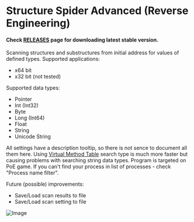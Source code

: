 # Structure Spider Advanced (Reverse Engineering)

#### Check [RELEASES](https://github.com/Stridemann/StructureSpiderAdvanced/releases) page for downloading latest stable version.

Scanning structures and substructures from initial address for values of defined types.
Supported applications:
- x64 bit
- x32 bit (not tested)

Supported data types:
- Pointer
- Int (Int32)
- Byte
- Long (Int64)
- Float
- String
- Unicode String


All settings have a description tooltip, so there is not sence to document all them here.
Using [Virtual Method Table](https://en.wikipedia.org/wiki/Virtual_method_table) search type is much more faster but causing problems with searching string data types.
Program is targeted on PoE game. If you can't find your process in list of processes  - check "Process name filter".

Future (possible) improvements:
- Save/Load scan results to file
- Save/Load scan setting to file

![Image](https://raw.githubusercontent.com/Stridemann/StructureSpiderAdvanced/master/Screenshot.png)
